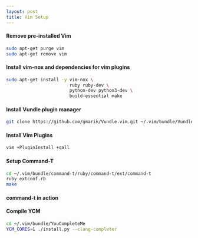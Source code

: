 ```yaml
---
layout: post
title: Vim Setup
---
```


#### Remove pre-installed Vim
```bash
sudo apt-get purge vim
sudo apt-get remove vim
```
#### Install vim-nox and dependencies for vim plugins
```bash
sudo apt-get install -y vim-nox \
                        ruby ruby-dev \
                        python-dev python3-dev \
                        build-essential make
```
#### Install Vundle plugin manager
```bash
git clone https://github.com/gmarik/Vundle.vim.git ~/.vim/bundle/Vundle.vim
```
#### Install Vim Plugins
```bash
vim +PluginInstall +qall
```
#### Setup Command-T
```bash
cd ~/.vim/bundle/command-t/ruby/command-t/ext/command-t
ruby extconf.rb
make
```
#### command-t in action
<script id="asciicast-229416" src="https://asciinema.org/a/229416.js" async></script>
#### Compile YCM
```bash
cd ~/.vim/bundle/YouCompleteMe
YCM_CORES=1 ./install.py --clang-completer
```
